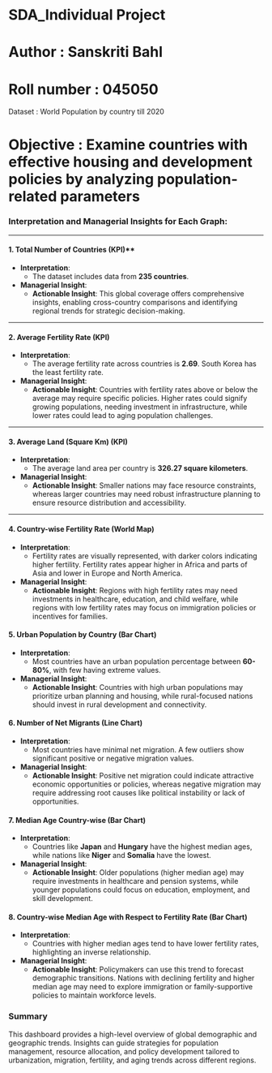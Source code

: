 # SDA_Individual Project
# Author  :  Sanskriti Bahl
# Roll number  :  045050
Dataset :  World Population by country till 2020
# Objective :  Examine countries with effective housing and development policies by analyzing population-related parameters

### Interpretation and Managerial Insights for Each Graph:

---

#### 1. Total Number of Countries (KPI)**
   - **Interpretation**:
     - The dataset includes data from **235 countries**.
   - **Managerial Insight**:
     - **Actionable Insight**: This global coverage offers
comprehensive insights, enabling cross-country comparisons and
identifying regional trends for strategic decision-making.

---

#### 2. **Average Fertility Rate (KPI)**
   - **Interpretation**:
     - The average fertility rate across countries is **2.69**. South Korea has the least fertility rate.
   - **Managerial Insight**:
     - **Actionable Insight**: Countries with fertility rates above or
below the average may require specific policies. Higher rates could
signify growing populations, needing investment in infrastructure,
while lower rates could lead to aging population challenges.

---

#### 3. **Average Land (Square Km) (KPI)**
   - **Interpretation**:
     - The average land area per country is **326.27 square kilometers**.
   - **Managerial Insight**:
     - **Actionable Insight**: Smaller nations may face resource
constraints, whereas larger countries may need robust infrastructure
planning to ensure resource distribution and accessibility.

---

#### 4. **Country-wise Fertility Rate (World Map)**
   - **Interpretation**:
     - Fertility rates are visually represented, with darker colors
indicating higher fertility. Fertility rates appear higher in Africa
and parts of Asia and lower in Europe and North America.
   - **Managerial Insight**:
     - **Actionable Insight**: Regions with high fertility rates may
need investments in healthcare, education, and child welfare, while
regions with low fertility rates may focus on immigration policies or
incentives for families.



#### 5. **Urban Population by Country (Bar Chart)**
   - **Interpretation**:
     - Most countries have an urban population percentage between
**60-80%**, with few having extreme values.
   - **Managerial Insight**:
     - **Actionable Insight**: Countries with high urban populations
may prioritize urban planning and housing, while rural-focused nations
should invest in rural development and connectivity.



#### 6. **Number of Net Migrants (Line Chart)**
   - **Interpretation**:
     - Most countries have minimal net migration. A few outliers show
significant positive or negative migration values.
   - **Managerial Insight**:
     - **Actionable Insight**: Positive net migration could indicate
attractive economic opportunities or policies, whereas negative
migration may require addressing root causes like political
instability or lack of opportunities.



#### 7. **Median Age Country-wise (Bar Chart)**
   - **Interpretation**:
     - Countries like **Japan** and **Hungary** have the highest
median ages, while nations like **Niger** and **Somalia** have the
lowest.
   - **Managerial Insight**:
     - **Actionable Insight**: Older populations (higher median age)
may require investments in healthcare and pension systems, while
younger populations could focus on education, employment, and skill
development.



#### 8. **Country-wise Median Age with Respect to Fertility Rate (Bar Chart)**
   - **Interpretation**:
     - Countries with higher median ages tend to have lower fertility
rates, highlighting an inverse relationship.
   - **Managerial Insight**:
     - **Actionable Insight**: Policymakers can use this trend to
forecast demographic transitions. Nations with declining fertility and
higher median age may need to explore immigration or family-supportive
policies to maintain workforce levels.



### Summary
This dashboard provides a high-level overview of global demographic
and geographic trends. Insights can guide strategies for population
management, resource allocation, and policy development tailored to
urbanization, migration, fertility, and aging trends across different
regions.
